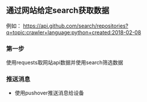 ## 通过网站给定search获取数据

例如：
    https://api.github.com/search/repositories?q=topic:crawler+language:python+created:2018-02-08

### 第一步
使用requests取网站api数据并使用search筛选数据

### 推送消息
* 使用pushover推送消息给设备

